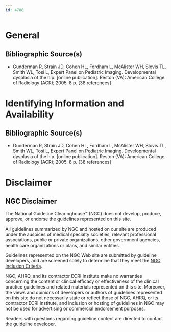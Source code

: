 ```yaml
---
id: 4788
---
```


# General

## Bibliographic Source(s)

- Gunderman R, Strain JD, Cohen HL, Fordham L, McAlister WH, Slovis TL, Smith WL, Tosi L, Expert Panel on Pediatric Imaging. Developmental dysplasia of the hip. [online publication]. Reston (VA): American College of Radiology (ACR); 2005. 8 p. [38 references]

# Identifying Information and Availability

## Bibliographic Source(s)

- Gunderman R, Strain JD, Cohen HL, Fordham L, McAlister WH, Slovis TL, Smith WL, Tosi L, Expert Panel on Pediatric Imaging. Developmental dysplasia of the hip. [online publication]. Reston (VA): American College of Radiology (ACR); 2005. 8 p. [38 references]

# Disclaimer

## NGC Disclaimer

The National Guideline Clearinghouse™ (NGC) does not develop, produce, approve, or endorse the guidelines represented on this site.

All guidelines summarized by NGC and hosted on our site are produced under the auspices of medical specialty societies, relevant professional associations, public or private organizations, other government agencies, health care organizations or plans, and similar entities.

Guidelines represented on the NGC Web site are submitted by guideline developers, and are screened solely to determine that they meet the [NGC Inclusion Criteria](/help-and-about/summaries/inclusion-criteria).

NGC, AHRQ, and its contractor ECRI Institute make no warranties concerning the content or clinical efficacy or effectiveness of the clinical practice guidelines and related materials represented on this site. Moreover, the views and opinions of developers or authors of guidelines represented on this site do not necessarily state or reflect those of NGC, AHRQ, or its contractor ECRI Institute, and inclusion or hosting of guidelines in NGC may not be used for advertising or commercial endorsement purposes.

Readers with questions regarding guideline content are directed to contact the guideline developer.

